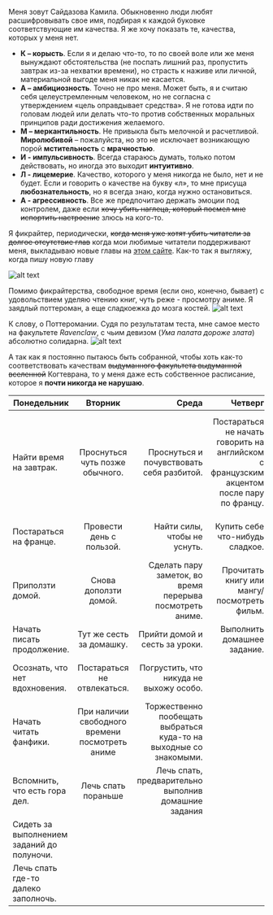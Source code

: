Меня зовут Сайдазова Камила. Обыкновенно люди любят расшифровывать свое имя, подбирая к каждой буковке соответствующие им качества. Я же хочу показать те, качества, которых у меня нет.
* **К – корысть**. Если я и делаю что-то, то по своей воле или же меня вынуждают обстоятельства (не поспать лишний раз, пропустить завтрак из-за нехватки времени), но страсть к наживе или личной, материальной выгоде меня никак не касается.
* **А – амбициозность**. Точно не про меня. Может быть, я и считаю себя целеустремленным человеком, но не согласна с утверждением «цель оправдывает средства». Я не готова идти по головам людей или делать что-то против собственных моральных принципов ради достижения желаемого. 
* **М – меркантильность**. Не привыкла быть мелочной и расчетливой. **Миролюбивой** – пожалуйста, но это не исключает возникающую порой **мстительность** с **мрачностью**.
* **И - импульсивность**. Всегда стараюсь думать, только потом действовать, но иногда это выходит **интуитивно**.
* **Л - лицемерие**. Качество, которого у меня никогда не было, нет и не будет. Если и говорить о качестве на букву «л», то мне присуща **любознательность**, но я всегда знаю, когда нужно остановиться.
* **А - агрессивность**. Все же предпочитаю держать эмоции под контролем, даже если ~~хочу убить наглеца, который посмел мне испортить настроение~~ злюсь на кого-то.


Я фикрайтер, периодически, ~~когда меня уже хотят убить читатели за долгое отсутствие глав~~ когда мои любимые читатели поддерживают меня, выкладываю новые главы на [этом сайте](http:/ficbook.net). Как-то так я выгляжу, когда пишу новую главу
 
![alt text](https://i.pinimg.com/originals/65/09/ba/6509baa954eb38d0ba6939bf078c8030.gif)

Помимо фикрайтерства, свободное время (если оно, конечно, бывает) с удовольствием уделяю чтению книг, чуть реже - просмотру аниме.
Я заядлый поттероман, а еще сладкоежка до мозга костей.
![alt text](http://i29.beon.ru/83/18/2251883/24/95551624/373a588dc51f.gif)

К слову, о Поттеромании. Судя по результатам теста, мне самое место на факультете _Ravenclaw_, с чьим девизом (_Ума палата дороже злата_) абсолютно солидарна.
![alt text](https://orig00.deviantart.net/cdfb/f/2012/184/8/f/8f8c9cd42a2f48cf435500ffac847a1d-d55pwqg.jpg)

А так как я постоянно пытаюсь быть собранной, чтобы хоть как-то соответствовать качествам ~~выдуманного факультета выдуманной вселенной~~ Когтеврана, то у меня даже есть собственное расписание, которое я __почти никогда не нарушаю__.

| Понедельник        | Вторник          | Среда  | Четверг | Пятница |
| ------------- |:-------------:| -----:| -----:| -----:| 
|  Найти время на завтрак.      | Проснуться чуть позже обычного. | Проснуться и почувствовать себя разбитой.|Постараться не начать говорить на английском с французским акцентом после пару по францу.| Встать с утра и вспомнить, что обещала начать делать зарядку с начала недели.
| Постараться на франце.     | Провести день с пользой.    |Найти силы, чтобы не уснуть. |Купить себе что-нибудь сладкое. | Отложить это на следующую неделю |
| Приползти домой. | Снова доползти домой.   |Сделать пару заметок, во время перерыва посмотреть аниме. |Прочитать книгу или мангу/посмотреть фильм.| Пережить день и блиц с головной болью. |
|  Начать писать продолжение. | Тут же сесть за домашку.     |Прийти домой и сесть за уроки. |Выполнить домашнее задание.| Прийти домой|
|  Осознать, что нет вдохновения. | Постараться не отвлекаться.    |Погрустить, что никуда не выхожу особо. ||Сделать попытки выполнения д.з.|
|  Начать читать фанфики. |При наличии свободного времени посмотреть аниме| Торжественно пообещать выбраться куда-то на выходные со знакомыми.| |Решить отложить это на выходные и лечь спать.|
|  Вспомнить, что есть гора дел. |Лечь спать пораньше| Лечь спать, предварительно выполнив домашние задания|
|  Сидеть за выполнением заданий до полуночи. 
|  Лечь спать где-то далеко заполночь. 
